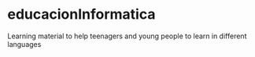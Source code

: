 # educacionInformatica
Learning material to help teenagers and young people to learn in different languages

